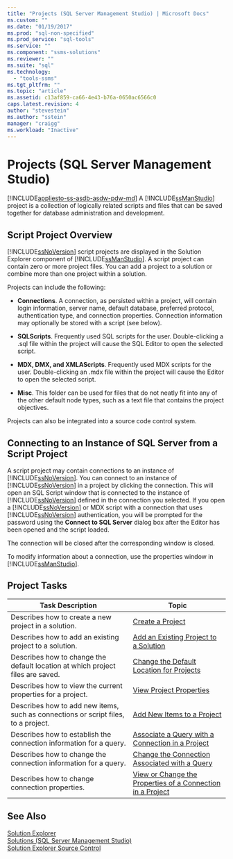 ```yaml
---
title: "Projects (SQL Server Management Studio) | Microsoft Docs"
ms.custom: ""
ms.date: "01/19/2017"
ms.prod: "sql-non-specified"
ms.prod_service: "sql-tools"
ms.service: ""
ms.component: "ssms-solutions"
ms.reviewer: ""
ms.suite: "sql"
ms.technology: 
  - "tools-ssms"
ms.tgt_pltfrm: ""
ms.topic: "article"
ms.assetid: c13af859-ca66-4e43-b76a-0650ac6566c0
caps.latest.revision: 4
author: "stevestein"
ms.author: "sstein"
manager: "craigg"
ms.workload: "Inactive"
---
```

# Projects (SQL Server Management Studio)
[!INCLUDE[appliesto-ss-asdb-asdw-pdw-md](../../includes/appliesto-ss-asdb-asdw-pdw-md.md)]
A [!INCLUDE[ssManStudio](../../includes/ssmanstudio_md.md)] project is a collection of logically related scripts and files that can be saved together for database administration and development.  
  
## Script Project Overview  
[!INCLUDE[ssNoVersion](../../includes/ssnoversion_md.md)] script projects are displayed in the Solution Explorer component of [!INCLUDE[ssManStudio](../../includes/ssmanstudio_md.md)]. A script project can contain zero or more project files. You can add a project to a solution or combine more than one project within a solution.  
  
Projects can include the following:  
  
-   **Connections**. A connection, as persisted within a project, will contain login information, server name, default database, preferred protocol, authentication type, and connection properties. Connection information may optionally be stored with a script (see below).  
  
-   **SQLScripts**. Frequently used SQL scripts for the user. Double-clicking a .sql file within the project will cause the SQL Editor to open the selected script.  
  
-   **MDX, DMX, and XMLAScripts**. Frequently used MDX scripts for the user. Double-clicking an .mdx file within the project will cause the Editor to open the selected script.  
  
-   **Misc**. This folder can be used for files that do not neatly fit into any of the other default node types, such as a text file that contains the project objectives.  
  
Projects can also be integrated into a source code control system.  
  
## Connecting to an Instance of SQL Server from a Script Project  
A script project may contain connections to an instance of [!INCLUDE[ssNoVersion](../../includes/ssnoversion_md.md)]. You can connect to an instance of [!INCLUDE[ssNoVersion](../../includes/ssnoversion_md.md)] in a project by clicking the connection. This will open an SQL Script window that is connected to the instance of [!INCLUDE[ssNoVersion](../../includes/ssnoversion_md.md)] defined in the connection you selected. If you open a [!INCLUDE[ssNoVersion](../../includes/ssnoversion_md.md)] or MDX script with a connection that uses [!INCLUDE[ssNoVersion](../../includes/ssnoversion_md.md)] authentication, you will be prompted for the password using the **Connect to SQL Server** dialog box after the Editor has been opened and the script loaded.  
  
The connection will be closed after the corresponding window is closed.  
  
To modify information about a connection, use the properties window in [!INCLUDE[ssManStudio](../../includes/ssmanstudio_md.md)].  
  
## Project Tasks  
  
|Task Description|Topic|  
|--------------------|---------|  
|Describes how to create a new project in a solution.|[Create a Project](../../ssms/solution/create-a-project.md)|  
|Describes how to add an existing project to a solution.|[Add an Existing Project to a Solution](../../ssms/solution/add-an-existing-project-to-a-solution.md)|  
|Describes how to change the default location at which project files are saved.|[Change the Default Location for Projects](../../ssms/solution/change-the-default-location-for-projects.md)|  
|Describes how to view the current properties for a project.|[View Project Properties](../../ssms/solution/view-project-properties.md)|  
|Describes how to add new items, such as connections or script files, to a project.|[Add New Items to a Project](../../ssms/solution/add-new-items-to-a-project.md)|  
|Describes how to establish the connection information for a query.|[Associate a Query with a Connection in a Project](../../ssms/solution/associate-a-query-with-a-connection-in-a-project.md)|  
|Describes how to change the connection information for a query.|[Change the Connection Associated with a Query](../../ssms/solution/change-the-connection-associated-with-a-query.md)|  
|Describes how to change connection properties.|[View or Change the Properties of a Connection in a Project](../../ssms/solution/view-or-change-the-properties-of-a-connection-in-a-project.md)|  
  
## See Also  
[Solution Explorer](../../ssms/solution/solution-explorer.md)  
[Solutions &#40;SQL Server Management Studio&#41;](../../ssms/solution/solutions-sql-server-management-studio.md)  
[Solution Explorer Source Control](https://msdn.microsoft.com/en-us/library/ms173879.aspx)  
  
